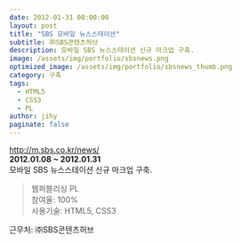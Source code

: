 ```yaml
---
date: 2012-01-31 00:00:00
layout: post
title: "SBS 모바일 뉴스스테이션"
subtitle: ㈜SBS콘텐츠허브
description: 모바일 SBS 뉴스스테이션 신규 마크업 구축.
image: /assets/img/portfolio/sbsnews.png
optimized_image: /assets/img/portfolio/sbsnews_thumb.png
category: 구축
tags:
  - HTML5
  - CSS3
  - PL
author: jihy
paginate: false
---
```


<a href="http://m.sbs.co.kr/news/">http://m.sbs.co.kr/news/</a><br>
**2012.01.08 ~ 2012.01.31** <br>
모바일 SBS 뉴스스테이션 신규 마크업 구축.

> 웹퍼블리싱 PL <br>
참여율: 100% <br>
사용기술: HTML5, CSS3

근무처: ㈜SBS콘텐츠허브